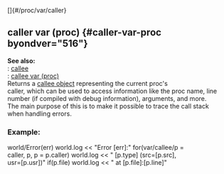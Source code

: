[]{#/proc/var/caller}    
## caller var (proc) {#caller-var-proc byondver="516"}    
**See also:**    
:   [callee](/ref/callee.md)    
:   [callee var (proc)](/ref/proc/var/callee.md)    
Returns a [callee object](/ref/callee.md) representing the current proc\'s    
caller, which can be used to access information like the proc name, line    
number (if compiled with debug information), arguments, and more.    
The main purpose of this is to make it possible to trace the call stack    
when handling errors.    
### Example:    
world/Error(err) world.log \<\< \"Error \[err\]:\" for(var/callee/p =    
caller, p, p = p.caller) world.log \<\< \" \[p.type\] (src=\[p.src\],    
usr=\[p.usr\])\" if(p.file) world.log \<\< \" at \[p.file\]:\[p.line\]\"  
